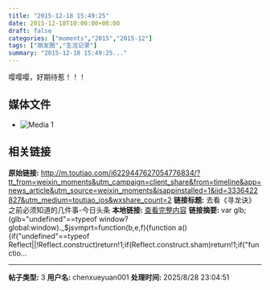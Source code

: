 ```yaml
---
title: "2015-12-18 15:49:25"
date: 2015-12-18T10:00:00+08:00
draft: false
categories: ["moments","2015","2015-12"]
tags: ["朋友圈","生活记录"]
summary: "2015-12-18 15:49:25..."
---
```


嘤嘤嘤，好期待惹！！！

## 媒体文件

- ![Media 1](/Moments/photos/2015-12-18/201512181549250.jpg)

## 相关链接

**原始链接:** http://m.toutiao.com/i6229447627054776834/?tt_from=weixin_moments&utm_campaign=client_share&from=timeline&app=news_article&utm_source=weixin_moments&isappinstalled=1&iid=3336422827&utm_medium=toutiao_ios&wxshare_count=2
**链接标题:** 去看《寻龙诀》之前必须知道的几件事-今日头条
**本地链接:** [查看完整内容](/link_content/2015/12/2015-12-18/link_content/)
**链接摘要:** var glb;(glb="undefined"==typeof window?global:window)._$jsvmprt=function(b,e,f){function a(){if("undefined"==typeof Reflect||!Reflect.construct)return!1;if(Reflect.construct.sham)return!1;if("functio...

---

**帖子类型:** 3
**用户名:** chenxueyuan001
**处理时间:** 2025/8/28 23:04:51